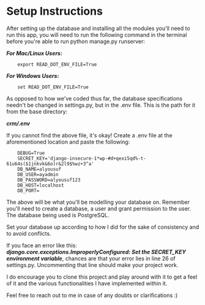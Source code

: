# Setup Instructions 

After setting up the database and installing all the modules you'll need to run this app, you will need to run the following command in the terminal before you're able to run python manage.py runserver:

***For Mac/Linux Users:***

        export READ_DOT_ENV_FILE=True

***For Windows Users:***

        set READ_DOT_ENV_FILE=True

As opposed to how we've coded thus far, the database specifications needn't be changed in settings.py, but in the .env file. This is the path for it from the base directory: 

***crm/.env***

If you cannot find the above file, it's okay! Create a .env file at the aforementioned location and paste the following:

        DEBUG=True
        SECRET_KEY='django-insecure-1*wp-#d+qexi5qd%-t-61u64s($1jnkvk&6o)r&2l9$%wz+3^a'
        DB_NAME=alyousuf
        DB_USER=ayadmin
        DB_PASSWORD=alyousuf123
        DB_HOST=localhost
        DB_PORT=

The above will be what you'll be modelling your database on. Remember you'll need to create a database, a user and grant permission to the user. The database being used is PostgreSQL.

Set your database up according to how I did for the sake of consistency and to avoid conflicts.

If you face an error like this: ***django.core.exceptions.ImproperlyConfigured: Set the SECRET_KEY environment variable***,
chances are that your error lies in line 26 of settings.py. Uncommenting that line should make your project work.

I do encourage you to clone this project and play around with it to get a feel of it and the various functionalities I have implemented within it.

Feel free to reach out to me in case of any doubts or clarifications :)
